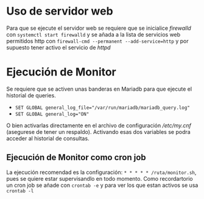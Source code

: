 # Uso de servidor web
Para que se ejecute el servidor web se requiere que se inicialice *firewalld* con `systemctl start firewalld` y se añada a la lista de 
servicios web permitidos http con `firewall-cmd --permanent --add-service=http` y por supuesto tener activo el servicio de *httpd*

# Ejecución de Monitor
Se requiere que se activen unas banderas en Mariadb para que ejecute el historial de queries.
- `SET GLOBAL general_log_file="/var/run/mariadb/mariadb_query.log" `
- `SET GLOBAL general_log="ON"`

O bien activarlas directamente en el archivo de configuración */etc/my.cnf* (asegurese de tener un respaldo).
Activando esas dos variables se podra acceder al historial de consultas.

## Ejecución de Monitor como cron job
La ejecución recomendad es la configuración: `* * * * * /ruta/monitor.sh`, pues se quiere estar supervisandlo en todo momento.
Como recordartorio un cron job se añade con `crontab -e` y para ver los que estan activos se usa `crontab -l`

